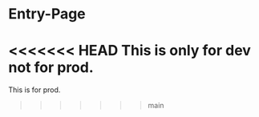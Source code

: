 # Entry-Page

<<<<<<< HEAD
This is only for dev not for prod.
=======
This is for prod.
>>>>>>> main
